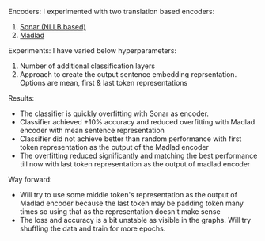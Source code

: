 Encoders:
I experimented with two translation based encoders:

1. [Sonar (NLLB based)](https://huggingface.co/cointegrated/SONAR_200_text_encoder)
2. [Madlad](https://huggingface.co/google/madlad400-3b-mt)

Experiments:
I have varied below hyperparameters:

1. Number of additional classification layers
2. Approach to create the output sentence embedding reprsentation. Options are mean, first & last token representations

Results:

- The classifier is quickly overfitting with Sonar as encoder.
- Classifier achieved +10% accuracy and reduced overfitting with Madlad encoder with mean sentence representation
- Classifier did not achieve better than random performance with first token representation as the output of the Madlad encoder
- The overfitting reduced significantly and matching the best performance till now with last token representation as the output of madlad encoder

Way forward:

- Will try to use some middle token's representation as the output of Madlad encoder because the last token may be padding token many times so using that as the representation doesn't make sense
- The loss and accuracy is a bit unstable as visible in the graphs. Will try shuffling the data and train for more epochs.
